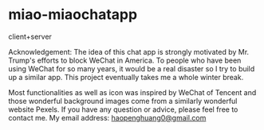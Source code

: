 # miao-miaochatapp
client+server

Acknowledgement:
The idea of this chat app is strongly motivated by Mr. Trump's efforts to block WeChat in America. To people who have been using WeChat for so many years, it would be a real disaster so I try to build up a similar app. This project eventually takes me a whole winter break.


Most functionalities as well as icon was inspired by WeChat of Tencent and those wonderful background images come from a similarly wonderful website Pexels.
If you have any question or advice, please feel free to contact me. My email address: haopenghuang0@gmail.com
